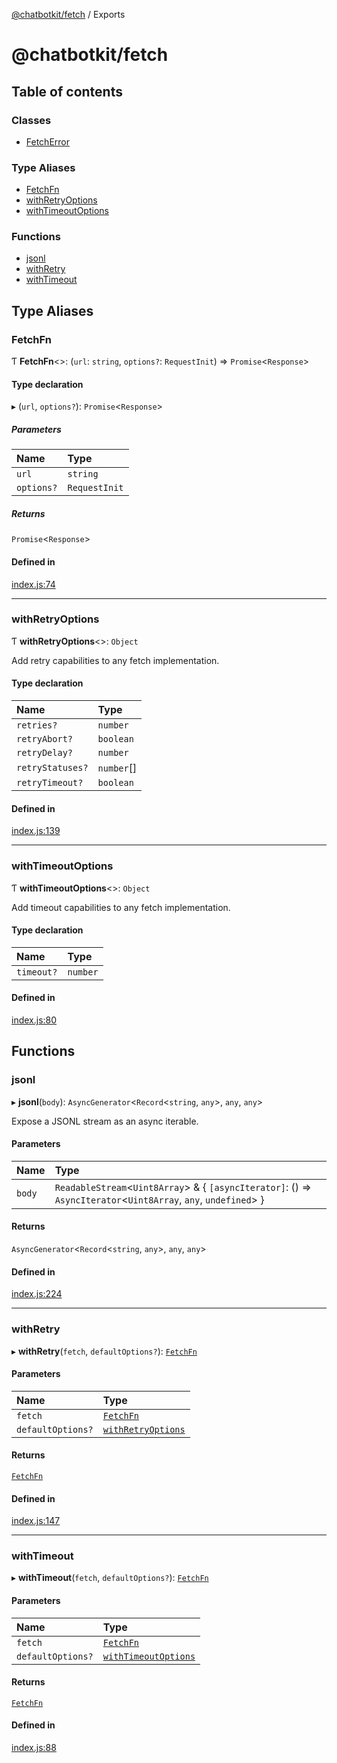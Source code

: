[@chatbotkit/fetch](README.md) / Exports

# @chatbotkit/fetch

## Table of contents

### Classes

- [FetchError](classes/FetchError.md)

### Type Aliases

- [FetchFn](modules.md#fetchfn)
- [withRetryOptions](modules.md#withretryoptions)
- [withTimeoutOptions](modules.md#withtimeoutoptions)

### Functions

- [jsonl](modules.md#jsonl)
- [withRetry](modules.md#withretry)
- [withTimeout](modules.md#withtimeout)

## Type Aliases

### FetchFn

Ƭ **FetchFn**\<\>: (`url`: `string`, `options?`: `RequestInit`) => `Promise`\<`Response`\>

#### Type declaration

▸ (`url`, `options?`): `Promise`\<`Response`\>

##### Parameters

| Name | Type |
| :------ | :------ |
| `url` | `string` |
| `options?` | `RequestInit` |

##### Returns

`Promise`\<`Response`\>

#### Defined in

[index.js:74](https://github.com/chatbotkit/node-sdk/blob/main/packages/fetch/src/index.js#L74)

___

### withRetryOptions

Ƭ **withRetryOptions**\<\>: `Object`

Add retry capabilities to any fetch implementation.

#### Type declaration

| Name | Type |
| :------ | :------ |
| `retries?` | `number` |
| `retryAbort?` | `boolean` |
| `retryDelay?` | `number` |
| `retryStatuses?` | `number`[] |
| `retryTimeout?` | `boolean` |

#### Defined in

[index.js:139](https://github.com/chatbotkit/node-sdk/blob/main/packages/fetch/src/index.js#L139)

___

### withTimeoutOptions

Ƭ **withTimeoutOptions**\<\>: `Object`

Add timeout capabilities to any fetch implementation.

#### Type declaration

| Name | Type |
| :------ | :------ |
| `timeout?` | `number` |

#### Defined in

[index.js:80](https://github.com/chatbotkit/node-sdk/blob/main/packages/fetch/src/index.js#L80)

## Functions

### jsonl

▸ **jsonl**(`body`): `AsyncGenerator`\<`Record`\<`string`, `any`\>, `any`, `any`\>

Expose a JSONL stream as an async iterable.

#### Parameters

| Name | Type |
| :------ | :------ |
| `body` | `ReadableStream`\<`Uint8Array`\> & \{ `[asyncIterator]`: () => `AsyncIterator`\<`Uint8Array`, `any`, `undefined`\>  } |

#### Returns

`AsyncGenerator`\<`Record`\<`string`, `any`\>, `any`, `any`\>

#### Defined in

[index.js:224](https://github.com/chatbotkit/node-sdk/blob/main/packages/fetch/src/index.js#L224)

___

### withRetry

▸ **withRetry**(`fetch`, `defaultOptions?`): [`FetchFn`](modules.md#fetchfn)

#### Parameters

| Name | Type |
| :------ | :------ |
| `fetch` | [`FetchFn`](modules.md#fetchfn) |
| `defaultOptions?` | [`withRetryOptions`](modules.md#withretryoptions) |

#### Returns

[`FetchFn`](modules.md#fetchfn)

#### Defined in

[index.js:147](https://github.com/chatbotkit/node-sdk/blob/main/packages/fetch/src/index.js#L147)

___

### withTimeout

▸ **withTimeout**(`fetch`, `defaultOptions?`): [`FetchFn`](modules.md#fetchfn)

#### Parameters

| Name | Type |
| :------ | :------ |
| `fetch` | [`FetchFn`](modules.md#fetchfn) |
| `defaultOptions?` | [`withTimeoutOptions`](modules.md#withtimeoutoptions) |

#### Returns

[`FetchFn`](modules.md#fetchfn)

#### Defined in

[index.js:88](https://github.com/chatbotkit/node-sdk/blob/main/packages/fetch/src/index.js#L88)
